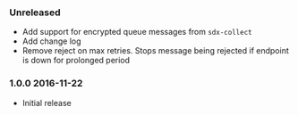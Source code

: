 ### Unreleased
  - Add support for encrypted queue messages from ``sdx-collect``
  - Add change log
  - Remove reject on max retries. Stops message being rejected if endpoint is down for prolonged period

### 1.0.0 2016-11-22
  - Initial release
